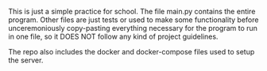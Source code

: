 This is just a simple practice for school. The file main.py contains the entire program. Other files are just tests or used to make some functionality before unceremoniously copy-pasting everything necessary for the program to run in one file, so it DOES NOT follow any kind of project guidelines.

The repo also includes the docker and docker-compose files used to setup the server.
